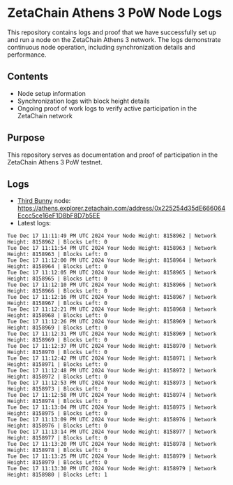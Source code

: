 # ZetaChain Athens 3 PoW Node Logs
This repository contains logs and proof that we have successfully set up and run a node on the ZetaChain Athens 3 network. The logs demonstrate continuous node operation, including synchronization details and performance.

## Contents
- Node setup information
- Synchronization logs with block height details
- Ongoing proof of work logs to verify active participation in the ZetaChain network

## Purpose
This repository serves as documentation and proof of participation in the ZetaChain Athens 3 PoW testnet.

## Logs

- [Third Bunny](https://thirdbunny.xyz/) node: https://athens.explorer.zetachain.com/address/0x225254d35dE666064Eccc5ce16eF1D8bF8D7b5EE
- Latest logs:
```
Tue Dec 17 11:11:49 PM UTC 2024 Your Node Height: 8158962 | Network Height: 8158962 | Blocks Left: 0
Tue Dec 17 11:11:54 PM UTC 2024 Your Node Height: 8158963 | Network Height: 8158963 | Blocks Left: 0
Tue Dec 17 11:12:00 PM UTC 2024 Your Node Height: 8158964 | Network Height: 8158964 | Blocks Left: 0
Tue Dec 17 11:12:05 PM UTC 2024 Your Node Height: 8158965 | Network Height: 8158965 | Blocks Left: 0
Tue Dec 17 11:12:10 PM UTC 2024 Your Node Height: 8158966 | Network Height: 8158966 | Blocks Left: 0
Tue Dec 17 11:12:16 PM UTC 2024 Your Node Height: 8158967 | Network Height: 8158967 | Blocks Left: 0
Tue Dec 17 11:12:21 PM UTC 2024 Your Node Height: 8158968 | Network Height: 8158968 | Blocks Left: 0
Tue Dec 17 11:12:26 PM UTC 2024 Your Node Height: 8158969 | Network Height: 8158969 | Blocks Left: 0
Tue Dec 17 11:12:31 PM UTC 2024 Your Node Height: 8158969 | Network Height: 8158969 | Blocks Left: 0
Tue Dec 17 11:12:37 PM UTC 2024 Your Node Height: 8158970 | Network Height: 8158970 | Blocks Left: 0
Tue Dec 17 11:12:42 PM UTC 2024 Your Node Height: 8158971 | Network Height: 8158971 | Blocks Left: 0
Tue Dec 17 11:12:48 PM UTC 2024 Your Node Height: 8158972 | Network Height: 8158972 | Blocks Left: 0
Tue Dec 17 11:12:53 PM UTC 2024 Your Node Height: 8158973 | Network Height: 8158973 | Blocks Left: 0
Tue Dec 17 11:12:58 PM UTC 2024 Your Node Height: 8158974 | Network Height: 8158974 | Blocks Left: 0
Tue Dec 17 11:13:04 PM UTC 2024 Your Node Height: 8158975 | Network Height: 8158975 | Blocks Left: 0
Tue Dec 17 11:13:09 PM UTC 2024 Your Node Height: 8158976 | Network Height: 8158976 | Blocks Left: 0
Tue Dec 17 11:13:14 PM UTC 2024 Your Node Height: 8158977 | Network Height: 8158977 | Blocks Left: 0
Tue Dec 17 11:13:20 PM UTC 2024 Your Node Height: 8158978 | Network Height: 8158978 | Blocks Left: 0
Tue Dec 17 11:13:25 PM UTC 2024 Your Node Height: 8158979 | Network Height: 8158979 | Blocks Left: 0
Tue Dec 17 11:13:30 PM UTC 2024 Your Node Height: 8158979 | Network Height: 8158980 | Blocks Left: 1
```
